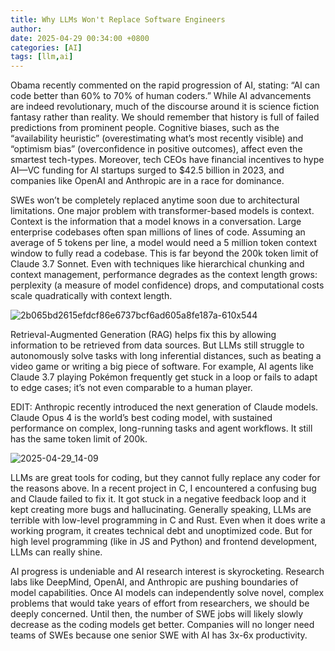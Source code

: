 ```yaml
---
title: Why LLMs Won't Replace Software Engineers
author: 
date: 2025-04-29 00:34:00 +0800
categories: [AI]
tags: [llm,ai]
---
```


Obama recently commented on the rapid progression of AI, stating: “AI can code better than 60% to 70% of human coders.” While AI advancements are indeed revolutionary, much of the discourse around it is science fiction fantasy rather than reality. We should remember that history is full of failed predictions from prominent people. Cognitive biases, such as the “availability heuristic” (overestimating what’s most recently visible) and “optimism bias” (overconfidence in positive outcomes), affect even the smartest tech-types. Moreover, tech CEOs have financial incentives to hype AI—VC funding for AI startups surged to $42.5 billion in 2023, and companies like OpenAI and Anthropic are in a race for dominance.

SWEs won’t be completely replaced anytime soon due to architectural limitations. One major problem with transformer-based models is context. Context is the information that a model knows in a conversation. Large enterprise codebases often span millions of lines of code. Assuming an average of 5 tokens per line, a model would need a 5 million token context window to fully read a codebase. This is far beyond the 200k token limit of Claude 3.7 Sonnet. Even with techniques like hierarchical chunking and context management, performance degrades as the context length grows: perplexity (a measure of model confidence) drops, and computational costs scale quadratically with context length.

![2b065bd2615efdcf86e6737bcf6ad605a8fe187a-610x544](https://github.com/user-attachments/assets/8a8b5852-f061-4076-bc67-84bcd01d97d9)

Retrieval-Augmented Generation (RAG) helps fix this by allowing information to be retrieved from data sources. But LLMs still struggle to autonomously solve tasks with long inferential distances, such as beating a video game or writing a big piece of software. For example, AI agents like Claude 3.7 playing Pokémon frequently get stuck in a loop or fails to adapt to edge cases; it’s not even comparable to a human player. 

EDIT: Anthropic recently introduced the next generation of Claude models. Claude Opus 4 is the world’s best coding model, with sustained performance on complex, long-running tasks and agent workflows. It still has the same token limit of 200k.

![2025-04-29_14-09](https://github.com/user-attachments/assets/79ac7e6b-9593-449a-907b-7e565c5c8f36)

LLMs are great tools for coding, but they cannot fully replace any coder for the reasons above. In a recent project in C, I encountered a confusing bug and Claude failed to fix it. It got stuck in a negative feedback loop and it kept creating more bugs and hallucinating. Generally speaking, LLMs are terrible with low-level programming in C and Rust. Even when it does write a working program, it creates technical debt and unoptimized code. But for high level programming (like in JS and Python) and frontend development, LLMs can really shine.  

AI progress is undeniable and AI research interest is skyrocketing. Research labs like DeepMind, OpenAI, and Anthropic are pushing boundaries of model capabilities. Once AI models can independently solve novel, complex problems that would take years of effort from researchers, we should be deeply concerned. Until then, the number of SWE jobs will likely slowly decrease as the coding models get better. Companies will no longer need teams of SWEs because one senior SWE with AI has 3x-6x productivity.

